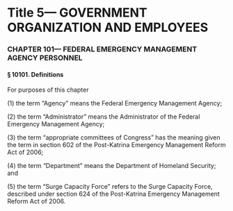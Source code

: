 
# Title 5— GOVERNMENT ORGANIZATION AND EMPLOYEES
### CHAPTER 101— FEDERAL EMERGENCY MANAGEMENT AGENCY PERSONNEL
#### § 10101. Definitions

For purposes of this chapter

(1) the term “Agency” means the Federal Emergency Management Agency;

(2) the term “Administrator” means the Administrator of the Federal Emergency Management Agency;

(3) the term “appropriate committees of Congress” has the meaning given the term in section 602 of the Post-Katrina Emergency Management Reform Act of 2006;

(4) the term “Department” means the Department of Homeland Security; and

(5) the term “Surge Capacity Force” refers to the Surge Capacity Force, described under section 624 of the Post-Katrina Emergency Management Reform Act of 2006.
